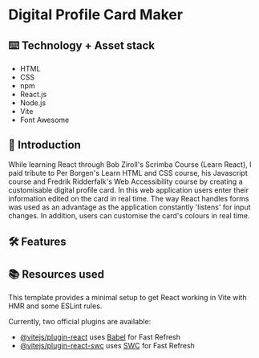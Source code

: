 # Digital Profile Card Maker

## ⌨️ Technology + Asset stack
- HTML
- CSS
- npm
- React.js
- Node.js
- Vite
- Font Awesome

## 🍼 Introduction
While learning React through Bob Ziroll's Scrimba Course (Learn React), I paid tribute to Per Borgen's Learn HTML and CSS course, his Javascript course and Fredrik Ridderfalk's Web Accessibility course by creating a customisable digital profile card. In this web application users enter their information edited on the card in real time. The way React handles forms was used as an advantage as the application constantly 'listens' for input changes. In addition, users can customise the card's colours in real time.

## 🛠️ Features

## 📚 Resources used

This template provides a minimal setup to get React working in Vite with HMR and some ESLint rules.

Currently, two official plugins are available:

- [@vitejs/plugin-react](https://github.com/vitejs/vite-plugin-react/blob/main/packages/plugin-react/README.md) uses [Babel](https://babeljs.io/) for Fast Refresh
- [@vitejs/plugin-react-swc](https://github.com/vitejs/vite-plugin-react-swc) uses [SWC](https://swc.rs/) for Fast Refresh
